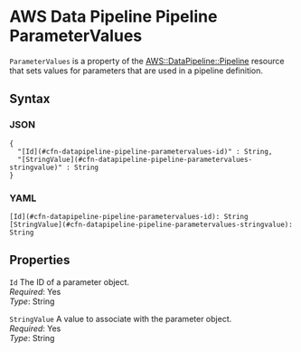 # AWS Data Pipeline Pipeline ParameterValues<a name="aws-properties-datapipeline-pipeline-parametervalues"></a>

`ParameterValues` is a property of the [AWS::DataPipeline::Pipeline](aws-resource-datapipeline-pipeline.md) resource that sets values for parameters that are used in a pipeline definition\.

## Syntax<a name="w3ab2c21c14d562b5"></a>

### JSON<a name="aws-properties-datapipeline-pipeline-parametervalues-syntax.json"></a>

```
{
  "[Id](#cfn-datapipeline-pipeline-parametervalues-id)" : String,
  "[StringValue](#cfn-datapipeline-pipeline-parametervalues-stringvalue)" : String
}
```

### YAML<a name="aws-properties-datapipeline-pipeline-parametervalues-syntax.yaml"></a>

```
[Id](#cfn-datapipeline-pipeline-parametervalues-id): String
[StringValue](#cfn-datapipeline-pipeline-parametervalues-stringvalue): String
```

## Properties<a name="w3ab2c21c14d562b7"></a>

`Id`  <a name="cfn-datapipeline-pipeline-parametervalues-id"></a>
The ID of a parameter object\.  
*Required*: Yes  
*Type*: String

`StringValue`  <a name="cfn-datapipeline-pipeline-parametervalues-stringvalue"></a>
A value to associate with the parameter object\.  
*Required*: Yes  
*Type*: String